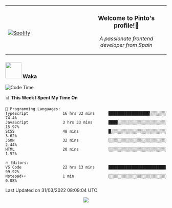 <table width="100%" align="center"> 
  <tr>
  <td width="50%">
      
&nbsp; <br> [![Spotify](https://novatorem-zeta-rust.vercel.app/api/spotify)](https://open.spotify.com/user/novatorem-zeta-rust)

  </td>
  <td width="50%">
    <h3 align="center">Welcome to Pinto's profile!👋</h3>
    <p align="center"><em>A passionate frontend developer from Spain</em></p>
  </td>
  </table>

### <img src="https://media.giphy.com/media/VgCDAzcKvsR6OM0uWg/giphy.gif" width="50"> Waka

  <!--START_SECTION:waka-->
![Code Time](http://img.shields.io/badge/Code%20Time-210%20hrs%2021%20mins-blue)

📊 **This Week I Spent My Time On** 

```text
💬 Programming Languages: 
TypeScript               16 hrs 32 mins      ██████████████████░░░░░░░   74.4% 
JavaScript               3 hrs 33 mins       ████░░░░░░░░░░░░░░░░░░░░░   15.97% 
SCSS                     48 mins             █░░░░░░░░░░░░░░░░░░░░░░░░   3.62% 
JSON                     32 mins             ░░░░░░░░░░░░░░░░░░░░░░░░░   2.44% 
HTML                     20 mins             ░░░░░░░░░░░░░░░░░░░░░░░░░   1.52%

🔥 Editors: 
VS Code                  22 hrs 13 mins      █████████████████████████   99.92% 
Notepad++                1 min               ░░░░░░░░░░░░░░░░░░░░░░░░░   0.08%

```


 Last Updated on 31/03/2022 08:09:04 UTC
<!--END_SECTION:waka-->

<div align="center">
<img src="https://github-readme-stats-gilt-tau.vercel.app/api/top-langs/?username=pinto-hub&layout=compact&theme=dracula" />
</div>
